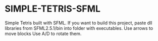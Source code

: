 # SIMPLE-TETRIS-SFML
Simple Tetris built with SFML.
If you want to build this project, paste dll libraries from SFML2.5.1/bin into folder with executables.
Use arrows to move blocks
Use A/D to rotate them.
